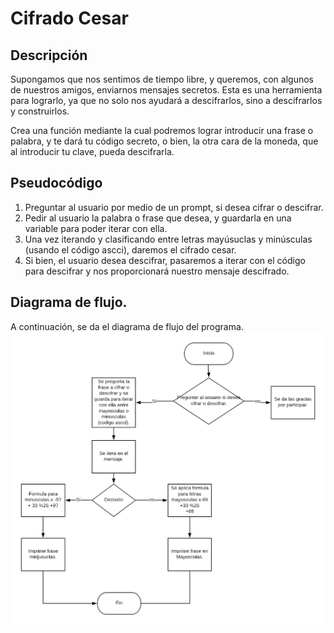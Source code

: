 # Cifrado Cesar

## Descripción
Supongamos que nos sentimos de tiempo libre, y queremos, con algunos de nuestros amigos, enviarnos mensajes secretos.
Esta es una herramienta para lograrlo, ya que no solo nos ayudará a descifrarlos, sino a descifrarlos y construirlos.

Crea una función mediante la cual podremos lograr introducir una frase o palabra, y te dará tu código secreto, o bien, la otra cara de la moneda, que al introducir tu clave, pueda descifrarla.

## Pseudocódigo
1. Preguntar al usuario por medio de un prompt, si desea cifrar o descifrar.
2. Pedir al usuario la palabra o frase que desea, y guardarla en una variable para poder iterar con ella.
3. Una vez iterando y clasificando entre letras mayúsuclas y minúsculas (usando el código ascci), daremos el cifrado cesar.
4. Si bien, el usuario desea descifrar, pasaremos a iterar con el código para descifrar y nos proporcionará nuestro mensaje descifrado.


## Diagrama de flujo.
A continuación, se da el diagrama de flujo del programa.
![Diagrama de Cifrado Cesar](assets/image/diagrama-cifrado-cesar.png)
